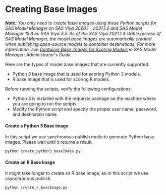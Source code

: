 # Creating Base Images

_**Note:** You only need to create base images using these Python scripts for SAS Model Manager on SAS Viya 2020.1 - 2021.1.2 and SAS Model Manager 15.3 on SAS Viya 3.5. 
As of the SAS Viya 2021.1.3 stable release of SAS Model Manager, the model base images are automatically created when publishing open-source models to container destinations. 
For more information, see [Container Base Images for Scoring Models](https://documentation.sas.com/?cdcId=mdlmgrcdc&cdcVersion=v_009&docsetId=mdlmgrag&docsetTarget=n0x0rvwqs9lvpun16sfdqoff4tsk.htm#p0hmbi6svov1lun1wx6ibq8a6u98) in SAS Model Manager: Administrator's Guide._

Here are the types of model base images that are currently supported:

* Python 3 base image that is used for scoring Python 3 models.
* R base image that is used for scoring R models.

Before running the scripts, verify the following configurations:
* Python 3 is installed with the requests package on the machine where you are going to run the scripts.
* Modify the Python script and specify the proper user name, password, and destination name. 

#### Create a Python 3 Base Image
In this script we use synchronous publish mode to generate Python base images. Please wait until it returns a result.
```
python create_python3_baseImage.py
```
#### Create an R Base Image
It might take longer to create an R base image, so in this script we use asynchronous publish.
```
python create_r_baseImage.py
```
